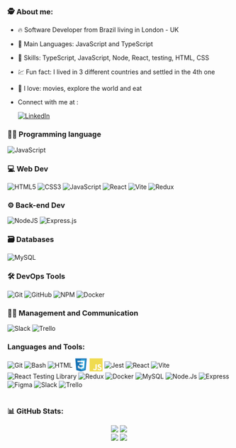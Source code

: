 ### 🕵️ About me:

* 🔥 Software Developer from Brazil living in London - UK
* 🔭 Main Languages: JavaScript and TypeScript
* 💬 Skills: TypeScript, JavaScript, Node, React, testing, HTML, CSS
* 💹 Fun fact: I lived in 3 different countries and settled in the 4th one
* 💯 I love: movies, explore the world and eat
* Connect with me at :

   <div style="display: inline_block">
    <a href="https://www.linkedin.com/in/silviawrege/"><img alt="LinkedIn" src="https://img.shields.io/badge/LinkedIn-0077B5?style=for-the-badge&logo=linkedin&logoColor=white" /></a>
  </div>  



### 👨‍💻 Programming language

![JavaScript](https://img.shields.io/badge/javascript-%23323330.svg?style=for-the-badge&logo=javascript&logoColor=%23F7DF1E)

### 💻 Web Dev

![HTML5](https://img.shields.io/badge/html5-%23E34F26.svg?style=for-the-badge&logo=html5&logoColor=white)
![CSS3](https://img.shields.io/badge/css3-%231572B6.svg?style=for-the-badge&logo=css3&logoColor=white)
![JavaScript](https://img.shields.io/badge/javascript-%23323330.svg?style=for-the-badge&logo=javascript&logoColor=%23F7DF1E)
![React](https://img.shields.io/badge/react-%2320232a.svg?style=for-the-badge&logo=react&logoColor=%2361DAFB)
![Vite](https://img.shields.io/badge/vite-%23646CFF.svg?style=for-the-badge&logo=vite&logoColor=white)
![Redux](https://img.shields.io/badge/redux-%23593d88.svg?style=for-the-badge&logo=redux&logoColor=white)

### ⚙️ Back-end Dev

![NodeJS](https://img.shields.io/badge/node.js-6DA55F?style=for-the-badge&logo=node.js&logoColor=white)
![Express.js](https://img.shields.io/badge/express.js-%23404d59.svg?style=for-the-badge&logo=express&logoColor=%2361DAFB)

### 🗃️ Databases

![MySQL](https://img.shields.io/badge/MySQL-3e6e93?style=for-the-badge&logo=mysql&logoColor=white)

### 🛠️ DevOps Tools

![Git](https://img.shields.io/badge/git-%23F05033.svg?style=for-the-badge&logo=git&logoColor=white)
![GitHub](https://img.shields.io/badge/github-%23121011.svg?style=for-the-badge&logo=github&logoColor=white)
![NPM](https://img.shields.io/badge/NPM-%23CB3837.svg?style=for-the-badge&logo=npm&logoColor=white)
![Docker](https://img.shields.io/badge/docker-003f8c.svg?style=for-the-badge&logo=docker&logoColor=white)

<!--### 👨‍🔬 Tests

![Jest](https://img.shields.io/badge/-jest-%23C21325?style=for-the-badge&logo=jest&logoColor=white)
![Testing-Library](https://img.shields.io/badge/-TestingLibrary-%23E33332?style=for-the-badge&logo=testing-library&logoColor=white)-->

<!--
### ☁️ Clouds

<div style="display: inline_block">
 
</div>
-->

### 📅💬 Management and Communication

![Slack](https://img.shields.io/badge/Slack-4A154B?style=for-the-badge&logo=slack&logoColor=white)
![Trello](https://img.shields.io/badge/Trello-%23026AA7.svg?style=for-the-badge&logo=Trello&logoColor=white)

### Languages and Tools:

<div style="display: inline_block">
  <img align="center" alt="Git" height="30" src="https://cdn.jsdelivr.net/gh/devicons/devicon/icons/git/git-original.svg" title = "Git">
  <img align="center" alt="Bash" height="30" src="https://cdn.jsdelivr.net/gh/devicons/devicon/icons/bash/bash-original.svg" title = "Bash">
  <img align="center" alt="HTML" height="30" src="https://cdn.jsdelivr.net/gh/devicons/devicon/icons/html5/html5-original.svg" title = "Html5">
  <img align="center" alt="CSS" height="30" src="https://raw.githubusercontent.com/devicons/devicon/master/icons/css3/css3-original.svg" title = "Css3">
  <img align="center" alt="Javascript" height="30" src="https://raw.githubusercontent.com/devicons/devicon/master/icons/javascript/javascript-plain.svg" title = "Javascript">
  <img align="center" alt="Jest" height="30" src="https://cdn.jsdelivr.net/gh/devicons/devicon/icons/jest/jest-plain.svg" title = "Jest">
  <img align="center" alt="React" height="30" src="https://cdn.jsdelivr.net/gh/devicons/devicon/icons/react/react-original.svg" title = "React">
  <img align="center" alt="Vite" height="30" src="https://github.com/abel-mariano/trybe-exercicios/assets/120792207/881678ee-b8d2-4c0b-977f-c5ed94faad81" title = "Vite">
  <img align="center" alt="React Testing Library" height="30" src="https://github.com/abel-mariano/trybe-exercicios/assets/120792207/6b372281-5c1f-4f49-82de-53ff951f6713" title = "React Testing Library">
  <img align="center" alt="Redux" height="30" src="https://cdn.jsdelivr.net/gh/devicons/devicon/icons/redux/redux-original.svg" title = "Redux">
  <img align="center" alt="Docker" height="30" src="https://cdn.jsdelivr.net/gh/devicons/devicon/icons/docker/docker-plain.svg" title = "Docker">
  <img align="center" alt="MySQL" height="30" src="https://cdn.jsdelivr.net/gh/devicons/devicon/icons/mysql/mysql-original.svg" title = "MySQL">
  <img align="center" alt="Node.Js" height="30" src="https://cdn.jsdelivr.net/gh/devicons/devicon/icons/nodejs/nodejs-original.svg" title = "Node.Js">
  <img align="center" alt="Express" height="30" src="https://cdn.jsdelivr.net/gh/devicons/devicon/icons/express/express-original.svg" title = "Express">
  <img align="center" alt="Figma" height="30" src="https://cdn.jsdelivr.net/gh/devicons/devicon/icons/figma/figma-original.svg" title = "Figma">
  <img align="center" alt="Slack" height="30" src="https://cdn.jsdelivr.net/gh/devicons/devicon/icons/slack/slack-original.svg" title = "Slack">
  <img align="center" alt="Trello" height="30" src="https://cdn.jsdelivr.net/gh/devicons/devicon/icons/trello/trello-plain.svg" title = "Trello">
</div>
<br />


### 📊 GitHub Stats:

<div style="display: inline_block" align="center">
    <img height="180em" src="https://github-readme-stats.vercel.app/api?username=silviawrege&show_icons=true&theme=dracula">
    <img height="180em" src="https://github-readme-stats.vercel.app/api/top-langs/?username=silviawrege&layout=compact&theme=dracula">
</div>

<div style="display: inline_block" align="center">
    <img height="135em" src="https://streak-stats.demolab.com?user=silviawrege&theme=dracula">
    <img height="135em" src="http://github-profile-summary-cards.vercel.app/api/cards/profile-details?username=silviawrege&theme=dracula">
</div>

##
